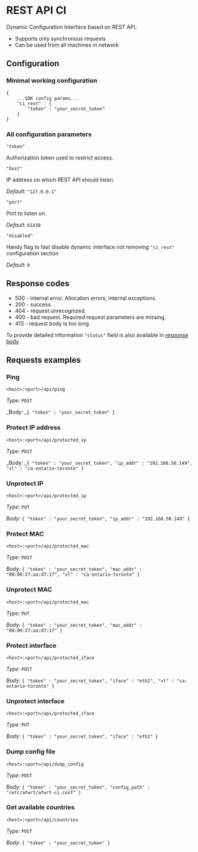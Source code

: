 # REST API CI

Dynamic Configuration Interface based on REST API.

* Supports only synchronous requests
* Can be used from all machines in network

## Configuration

### Minimal working configuration

```
{
    ...SDK config params...
    "ci_rest" : {
        "token" : "your_secret_token"
    }
}
```

### All configuration parameters

```
"token"
```

Authorization token used to restrict access.

```
"host"
```

IP address on which REST API should listen.&#x20;

_Default:_ `"127.0.0.1"`

```
"port"
```

Port to listen on.&#x20;

_Default:_ `61438`

```
"disabled"
```

Handy flag to fast disable dynamic interface not removing `"ci_rest"` configuration section&#x20;

_Default:_ `0`

## Response codes

* 500 - internal error. Allocation errors, internal exceptions.
* 200 - success.
* 404 - request unrecognized.
* 400 - bad request. Required request parameters are missing.&#x20;
* 413 - request body is too long.

To provide detailed information `"status"` field is also available in [response body](./#responses).

## Requests examples

### Ping

```
<host>:<port>/api/ping
```

_Type:_ `POST`&#x20;

_Body: _`{ "token" : "your_secret_token" }`

### Protect IP address&#x20;

```
<host>:<port>/api/protected_ip
```

_Type:_ `POST`&#x20;

_Body: _`{ "token" : "your_secret_token", "ip_addr" : "192.168.50.149", "vl" : "ca-ontario-toronto" }`

### Unprotect IP

```
<host>:<port>/api/protected_ip
```

_Type:_ `PUT`

_Body:_ `{ "token" : "your_secret_token", "ip_addr" : "192.168.50.149" }`

### Protect MAC

```
<host>:<port>/api/protected_mac
```

_Type:_ `POST`

_Body:_ `{ "token" : "your_secret_token", "mac_addr" : "08:00:27:aa:d7:17", "vl" : "ca-ontario-toronto" }`

### Unprotect MAC

```
<host>:<port>/api/protected_mac
```

_Type:_ `PUT`

_Body:_ `{ "token" : "your_secret_token", "mac_addr" : "08:00:27:aa:d7:17" }`

### Protect interface

```
<host>:<port>/api/protected_iface
```

_Type:_ `POST`

_Body:_ `{ "token" : "your_secret_token", "iface" : "eth2", "vl" : "ca-ontario-toronto" }`

### Unprotect interface

```
<host>:<port>/api/protected_iface
```

_Type:_ `PUT`

_Body:_ `{ "token" : "your_secret_token", "iface" : "eth2" }`

### Dump config file

```
<host>:<port>/api/dump_config
```

_Type:_ `POST`

_Body:_ `{ "token" : "your_secret_token", "config_path" : "/etc/afwrt/afwrt-ci.conf" }`

### Get available countries

```
<host>:<port>/api/countries
```

_Type:_ `POST`

_Body:_ `{ "token" : "your_secret_token" }`
